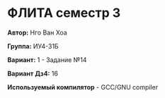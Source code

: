 # ФЛИТА семecтр 3
__Автор:__ Нго Ван Хоа 

__Группа:__ ИУ4-31Б

__Вариант:__ 1 - Задание №14

__Вариант Дз4:__ 16

__Используемый компилятор__ - GCC/GNU compiler

